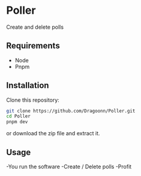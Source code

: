 # Poller
Create and delete polls

## Requirements
- Node
- Pnpm

## Installation

Clone this repository:
```bash
git clone https://github.com/Dragoonn/Poller.git
cd Poller
pnpm dev
```
or download the zip file and extract it.

## Usage
-You run the software
-Create / Delete polls
-Profit
